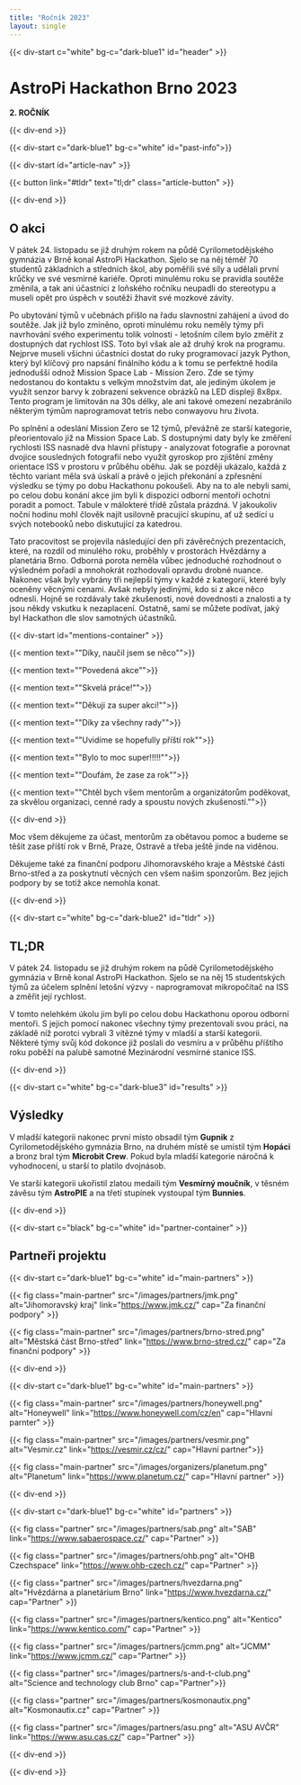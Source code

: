 ```yaml
---
title: "Ročník 2023"
layout: single
---
```


{{< div-start c="white" bg-c="dark-blue1" id="header" >}}

# AstroPi Hackathon Brno 2023


**2. ROČNÍK**

{{< div-end >}}

{{< div-start c="dark-blue1" bg-c="white" id="past-info">}}

{{< div-start id="article-nav" >}}

{{< button link="#tldr" text="tl;dr" class="article-button" >}}

{{< div-end >}}

## O akci

V pátek 24. listopadu se již druhým rokem na půdě Cyrilometodějského gymnázia v Brně konal AstroPi Hackathon. Sjelo se na něj téměř 70 studentů základních a středních škol, aby poměřili své síly a udělali první krůčky ve své vesmírné kariéře. Oproti minulému roku se pravidla soutěže změnila, a tak ani účastníci z loňského ročníku neupadli do stereotypu a museli opět pro úspěch v soutěži žhavit své mozkové závity.

Po ubytování týmů v učebnách přišlo na řadu slavnostní zahájení a úvod do soutěže. Jak již bylo zmíněno, oproti minulému roku neměly týmy při navrhování svého experimentu tolik volnosti - letošním cílem bylo změřit z dostupných dat rychlost ISS. Toto byl však ale až druhý krok na programu. Nejprve museli všichni účastníci dostat do ruky programovací jazyk Python, který byl klíčový pro napsání finálního kódu a k tomu se perfektně hodila jednodušší odnož Mission Space Lab - Mission Zero. Zde se týmy nedostanou do kontaktu s velkým množstvím dat, ale jediným úkolem je využít senzor barvy k zobrazení sekvence obrázků na LED displeji 8x8px. Tento program je limitován na 30s délky, ale ani takové omezení nezabránilo některým týmům naprogramovat tetris nebo conwayovu hru života.

Po splnění a odeslání Mission Zero se 12 týmů, převážně ze starší kategorie, přeorientovalo již na Mission Space Lab. S dostupnými daty byly ke změření rychlosti ISS nasnadě dva hlavní přístupy - analyzovat fotografie a porovnat dvojice sousledných fotografií nebo využít gyroskop pro zjištění změny orientace ISS v prostoru v průběhu oběhu. Jak se později ukázalo, každá z těchto variant měla svá úskalí a právě o jejich překonání a zpřesnění výsledku se týmy po dobu Hackathonu pokoušeli. Aby na to ale nebyli sami, po celou dobu konání akce jim byli k dispozici odborní mentoři ochotni poradit a pomoct. Tabule v málokteré třídě zůstala prázdná. V jakoukoliv noční hodinu mohl člověk najít usilovně pracující skupinu, ať už sedící u svých notebooků nebo diskutující za katedrou.

Tato pracovitost se projevila následující den při závěrečných prezentacích, které, na rozdíl od minulého roku, proběhly v prostorách Hvězdárny a planetária Brno. Odborná porota neměla vůbec jednoduché rozhodnout o výsledném pořadí a mnohokrát rozhodovali opravdu drobné nuance. Nakonec však byly vybrány tři nejlepší týmy v každé z kategorií, které byly oceněny věcnými cenami. Avšak nebyly jedinými, kdo si z akce něco odnesli. Hojně se rozdávaly také zkušenosti, nové dovednosti a znalosti a ty jsou někdy vskutku k nezaplacení. Ostatně, sami se můžete podívat, jaký byl Hackathon dle slov samotných účastníků.

{{< div-start id="mentions-container" >}}

{{< mention text="\"Díky, naučil jsem se něco\"">}}

{{< mention text="\"Povedená akce\"">}}

{{< mention text="\"Skvelá práce!\"">}}

{{< mention text="\"Děkuji za super akci!\"">}}

{{< mention text="\"Díky za všechny rady\"">}}

{{< mention text="\"Uvidíme se hopefully příští rok\"">}}

{{< mention text="\"Bylo to moc super!!!!!\"">}}

{{< mention text="\"Doufám, že zase za rok\"">}}

{{< mention text="\"Chtěl bych všem mentorům a organizátorům poděkovat, za skvělou organizaci, cenné rady a spoustu nových zkušeností.\"">}}

{{< div-end >}}

Moc všem děkujeme za účast, mentorům za obětavou pomoc a budeme se těšit zase příští rok v Brně, Praze, Ostravě a třeba ještě jinde na viděnou.

Děkujeme také za finanční podporu Jihomoravského kraje a Městské části Brno-střed a za poskytnutí věcných cen všem našim sponzorům. Bez jejich podpory by se totiž akce nemohla konat.

{{< div-end >}}

{{< div-start c="white" bg-c="dark-blue2" id="tldr" >}}

## TL;DR

V pátek 24. listopadu se již druhým rokem na půdě Cyrilometodějského gymnázia v Brně konal AstroPi Hackathon. Sjelo se na něj 15 studentských týmů za účelem splnění letošní výzvy - naprogramovat mikropočítač na ISS a změřit její rychlost.

V tomto nelehkém úkolu jim byli po celou dobu Hackathonu oporou odborní mentoři. S jejich pomocí nakonec všechny týmy prezentovali svou práci, na základě níž porotci vybrali 3 vítězné týmy v mladší a starší kategorii. Některé týmy svůj kód dokonce již poslali do vesmíru a v průběhu příštího roku poběží na palubě samotné Mezinárodní vesmírné stanice ISS.

{{< div-end >}}

{{< div-start c="white" bg-c="dark-blue3" id="results" >}}

## Výsledky

V mladší kategorii nakonec první místo obsadil tým **Gupnik** z Cyrilometodějského gymnázia Brno, na druhém místě se umístil tým **Hopáci** a bronz bral tým **Microbit Crew**. Pokud byla mladší kategorie náročná k vyhodnocení, u starší to platilo dvojnásob. 

Ve starší kategorii ukořistil zlatou medaili tým **Vesmírný moučník**, v těsném závěsu tým **AstroPIE** a na třetí stupínek vystoupal tým **Bunnies**.

{{< div-end >}}

{{< div-start c="black" bg-c="white" id="partner-container" >}}

## Partneři projektu

{{< div-start c="dark-blue1" bg-c="white" id="main-partners" >}}

{{< fig class="main-partner" src="/images/partners/jmk.png" alt="Jihomoravský kraj" link="https://www.jmk.cz/" cap="Za finanční podpory" >}}

{{< fig class="main-partner" src="/images/partners/brno-stred.png" alt="Městská část Brno-střed" link="https://www.brno-stred.cz/" cap="Za finanční podpory" >}}

{{< div-end >}}

{{< div-start c="dark-blue1" bg-c="white" id="main-partners" >}}

{{< fig class="main-partner" src="/images/partners/honeywell.png" alt="Honeywell" link="https://www.honeywell.com/cz/en" cap="Hlavní parnter" >}}

{{< fig class="main-partner" src="/images/partners/vesmir.png" alt="Vesmir.cz" link="https://vesmir.cz/cz/" cap="Hlavní partner">}}

{{< fig class="main-partner" src="/images/organizers/planetum.png" alt="Planetum" link="https://www.planetum.cz/" cap="Hlavní partner" >}}

{{< div-end >}}

{{< div-start c="dark-blue1" bg-c="white" id="partners" >}}

{{< fig class="partner" src="/images/partners/sab.png" alt="SAB" link="https://www.sabaerospace.cz/" cap="Partner" >}}

{{< fig class="partner" src="/images/partners/ohb.png" alt="OHB Czechspace" link="https://www.ohb-czech.cz/" cap="Partner" >}}

{{< fig class="partner" src="/images/partners/hvezdarna.png" alt="Hvězdárna a planetárium Brno" link="https://www.hvezdarna.cz/" cap="Partner" >}}

{{< fig class="partner" src="/images/partners/kentico.png" alt="Kentico" link="https://www.kentico.com/" cap="Partner" >}}

{{< fig class="partner" src="/images/partners/jcmm.png" alt="JCMM" link="https://www.jcmm.cz/" cap="Partner" >}}

{{< fig class="partner" src="/images/partners/s-and-t-club.png" alt="Science and technology club Brno" cap="Partner">}}

{{< fig class="partner" src="/images/partners/kosmonautix.png" alt="Kosmonautix.cz" cap="Partner" >}}

{{< fig class="partner" src="/images/partners/asu.png" alt="ASU AVČR" link="https://www.asu.cas.cz/" cap="Partner" >}}

{{< div-end >}}

{{< div-end >}}